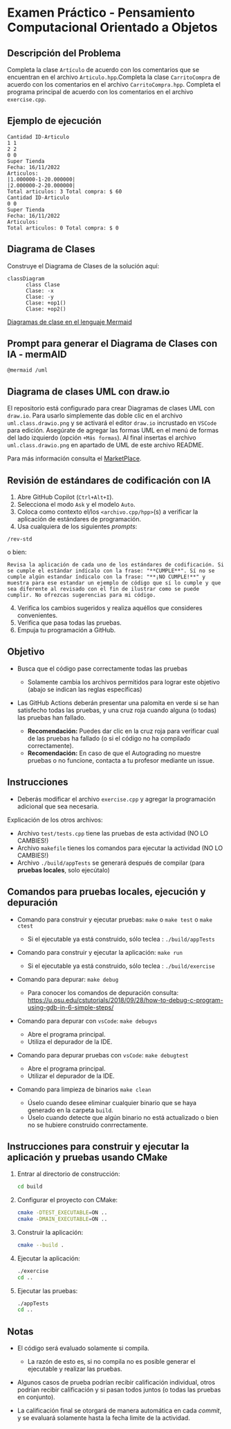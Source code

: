 # Examen Práctico - Pensamiento Computacional Orientado a Objetos

## Descripción del Problema

Completa la clase ```Artículo``` de acuerdo con los comentarios que se encuentran en el archivo ```Articulo.hpp```.Completa la clase ```CarritoCompra``` de acuerdo con los comentarios en el archivo ```CarritoCompra.hpp```. Completa el programa principal de acuerdo con los comentarios en el archivo ```exercise.cpp```.

## Ejemplo de ejecución

```
Cantidad ID-Articulo
1 1
2 2
0 0
Super Tienda
Fecha: 16/11/2022
Articulos: 
|1.000000-1-20.000000|
|2.000000-2-20.000000|
Total articulos: 3 Total compra: $ 60
Cantidad ID-Articulo
0 0
Super Tienda
Fecha: 16/11/2022
Articulos: 
Total articulos: 0 Total compra: $ 0
```

## Diagrama de Clases

Construye el Diagrama de Clases de la solución aquí:

```mermaid
classDiagram
      class Clase
      Clase: -x
      Clase: -y
      Clase: +op1()
      Clase: +op2()
```
[Diagramas de clase en el lenguaje Mermaid](https://mermaid.js.org/syntax/classDiagram.html)

## Prompt para generar el Diagrama de Clases con IA - mermAID
```
@mermaid /uml
```
## Diagrama de clases UML con draw.io

El repositorio está configurado para crear Diagramas de clases UML con ```draw.io```. Para usarlo simplemente das doble clic en el archivo  ```uml.class.drawio.png``` y se activará el editor ```draw.io``` incrustado en ```VSCode``` para edición. Asegúrate de agregar las formas UML en el menú de formas del lado izquierdo (opción ```+Más formas```). Al final insertas el archivo ```uml.class.drawio.png``` en apartado de UML de este archivo README.

Para más información consulta el [MarketPlace](https://marketplace.visualstudio.com/items?itemName=hediet.vscode-drawio).

## Revisión de estándares de codificación con IA

1. Abre GitHub Copilot (`Ctrl+Alt+I`).
2. Selecciona el modo `Ask` y el modelo `Auto`.
3. Coloca como contexto el/los `<archivo.cpp/hpp>`(s) a verificar la aplicación de estándares de programación. 
4. Usa cualquiera de los siguientes *prompts*:
```
/rev-std
```
o bien:
```
Revisa la aplicación de cada uno de los estándares de codificación. Si se cumple el estándar indícalo con la frase: "**CUMPLE**". Sí no se cumple algún estandar índicalo con la frase: "**¡NO CUMPLE!**" y muestra para ese estandar un ejemplo de código que sí lo cumple y que sea diferente al revisado con el fin de ilustrar como se puede cumplir. No ofrezcas sugerencias para mi código.
```
4. Verifica los cambios sugeridos y realiza aquéllos que consideres convenientes.
5. Verifica que pasa todas las pruebas.
6. Empuja tu programación a GitHub.

## Objetivo

- Busca que el código pase correctamente todas las pruebas
   * Solamente cambia los archivos permitidos para lograr este objetivo (abajo se indican las reglas específicas)
   
- Las GitHub Actions deberán presentar una palomita en verde si se han satisfecho todas las pruebas, y una cruz roja cuando alguna (o todas) las pruebas han fallado.
   * **Recomendación:** Puedes dar clic en la cruz roja para verificar cual de las pruebas ha fallado (o si el código no ha compilado correctamente).
   * **Recomendación:** En caso de que el Autograding no muestre pruebas o no funcione, contacta a tu profesor mediante un issue.

## Instrucciones

- Deberás modificar el archivo `exercise.cpp`  y agregar la programación adicional que sea necesaria.

Explicación de los otros archivos:

- Archivo `test/tests.cpp` tiene las pruebas de esta actividad (NO LO CAMBIES!)
- Archivo `makefile` tienes los comandos para ejecutar la actividad (NO LO CAMBIES!)
- Archivo  `./build/appTests` se generará después de compilar (para **pruebas locales**, solo ejecútalo)

## Comandos para pruebas locales, ejecución y depuración

- Comando para construir y ejecutar pruebas: `make` o `make test` o `make ctest`
    * Si el ejecutable ya está construido, sólo teclea : `./build/appTests`

- Comando para construir y ejecutar la aplicación: `make run` 
    * Si el ejecutable ya está construido, sólo teclea : `./build/exercise`
      
- Comando para depurar: `make debug`
    * Para conocer los comandos de depuración consulta:
     https://u.osu.edu/cstutorials/2018/09/28/how-to-debug-c-program-using-gdb-in-6-simple-steps/

- Comando para depurar con `vsCode`: `make debugvs` 
    * Abre el programa principal.
    * Utiliza el depurador de la IDE.
      
- Comando para depurar pruebas con `vsCode`: `make debugtest` 
    * Abre el programa principal.
    * Utilizar el depurador de la IDE.
- Comando para limpieza de binarios `make clean`
    * Úselo cuando desee eliminar cualquier binario que se haya generado en la carpeta `build`.
    * Úselo cuando detecte que algún binario no está actualizado o bien no se hubiere construido conrrectamente.

## Instrucciones para construir y ejecutar la aplicación y pruebas usando CMake

1. Entrar al directorio de construcción:
   ```sh
   cd build
   ```

2. Configurar el proyecto con CMake:
   ```sh
   cmake -DTEST_EXECUTABLE=ON ..
   cmake -DMAIN_EXECUTABLE=ON ..
   ```

3. Construir la aplicación:
   ```sh
   cmake --build .
   ```

4. Ejecutar la aplicación:
   ```sh
   ./exercise
   cd ..
   ```
5. Ejecutar las pruebas:
   ```sh
   ./appTests
   cd ..
   ```
## Notas

- El código será evaluado solamente si compila.
   * La razón de esto es, si no compila no es posible generar el ejecutable y realizar las pruebas.

- Algunos casos de prueba podrían recibir calificación individual, otros podrían recibir calificación y si pasan todos juntos (o todas las pruebas en conjunto).

- La calificación final se otorgará de manera automática en cada *commit*, y se evaluará solamente hasta la fecha limite de la actividad.